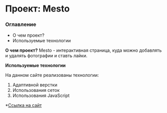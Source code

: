 # Проект: Mesto

### Оглавление
* О чем проект?
* Используемые технологии

**О чем проект?**
Mesto - интерактивная страница, куда можно добавлять и удалять фотографии и ставть лайки.

**Используемые технологии**

На данном сайте реализованы технологии:
1. Адаптивной верстки
2. Использования сеток
3. Использования JavaScript

*[Ссылка на сайт](https://sergeyvorobyov31.github.io/mesto/)